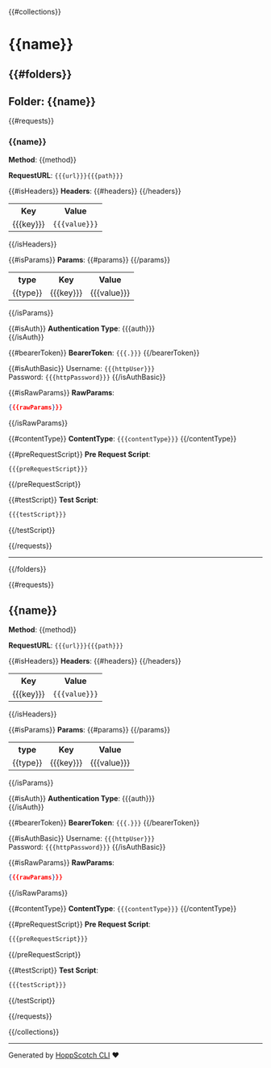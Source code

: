{{#collections}}

# {{name}}

{{#folders}}
---

## Folder: {{name}}
{{#requests}}

### {{name}}

**Method**: {{method}}  

**RequestURL**:  `{{{url}}}{{{path}}}`

{{#isHeaders}}
**Headers**: 
    <table>
    <tr>
    <th>Key</th>
    <th>Value</th>
    </tr>
    {{#headers}}
    <tr>
    <td>{{{key}}}</td>
    <td>`{{{value}}}`</td>
    </tr>
    {{/headers}}
    </table>
{{/isHeaders}}

{{#isParams}}
**Params**: 
    <table>
    <tr>
    <th>type</th>
    <th>Key</th>
    <th>Value</th>
    </tr>
    {{#params}}
    <tr>
    <td>{{type}}</td>
    <td>{{{key}}}</td>
    <td>{{{value}}}</td>
    </tr>
    {{/params}}
    </table>
{{/isParams}}

{{#isAuth}}
**Authentication Type**: {{{auth}}}  
{{/isAuth}}

{{#bearerToken}}
**BearerToken**: `{{{.}}}`
{{/bearerToken}}

{{#isAuthBasic}}
Username: `{{{httpUser}}}`  
Password: `{{{httpPassword}}}`
{{/isAuthBasic}}

{{#isRawParams}}
**RawParams**:

```json
{{{rawParams}}}
```
{{/isRawParams}}

{{#contentType}}
**ContentType**: `{{{contentType}}}`
{{/contentType}}

{{#preRequestScript}}
**Pre Request Script**: 
```js
{{{preRequestScript}}}
```
{{/preRequestScript}}

{{#testScript}}
**Test Script**: 
```js
{{{testScript}}}
```
{{/testScript}}

{{/requests}}

---

{{/folders}}

{{#requests}}

## {{name}}

**Method**: {{method}}  

**RequestURL**:  `{{{url}}}{{{path}}}`

{{#isHeaders}}
**Headers**: 
    <table>
    <tr>
    <th>Key</th>
    <th>Value</th>
    </tr>
    {{#headers}}
    <tr>
    <td>{{{key}}}</td>
    <td>`{{{value}}}`</td>
    </tr>
    {{/headers}}
    </table>
{{/isHeaders}}

{{#isParams}}
**Params**: 
    <table>
    <tr>
    <th>type</th>
    <th>Key</th>
    <th>Value</th>
    </tr>
    {{#params}}
    <tr>
    <td>{{type}}</td>
    <td>{{{key}}}</td>
    <td>{{{value}}}</td>
    </tr>
    {{/params}}
    </table>
{{/isParams}}

{{#isAuth}}
**Authentication Type**: {{{auth}}}  
{{/isAuth}}

{{#bearerToken}}
**BearerToken**: `{{{.}}}`
{{/bearerToken}}

{{#isAuthBasic}}
Username: `{{{httpUser}}}`  
Password: `{{{httpPassword}}}`
{{/isAuthBasic}}

{{#isRawParams}}
**RawParams**:

```json
{{{rawParams}}}
```
{{/isRawParams}}

{{#contentType}}
**ContentType**: `{{{contentType}}}`
{{/contentType}}

{{#preRequestScript}}
**Pre Request Script**: 
```js
{{{preRequestScript}}}
```
{{/preRequestScript}}

{{#testScript}}
**Test Script**: 
```js
{{{testScript}}}
```
{{/testScript}}

{{/requests}}

{{/collections}}

---

Generated by [HoppScotch CLI](https://github.com/hoppscotch/hopp-cli) ❤️